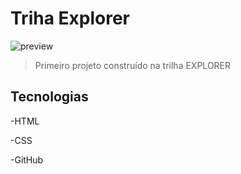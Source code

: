 # Triha Explorer 

![preview](./Fase1%20ReadMe.png)


> Primeiro projeto construído na trilha EXPLORER

## Tecnologias

-HTML

-CSS

-GitHub

